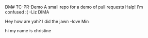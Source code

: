 DM# TC-PR-Demo
A small repo for a demo of pull requests
Halp! I'm confused :( -Liz
DIMA 

Hey how are yah?
I did the jawn
-love Min

hi my name is christine

